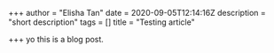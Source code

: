 +++
author = "Elisha Tan"
date = 2020-09-05T12:14:16Z
description = "short description"
tags = []
title = "Testing article"

+++
yo this is a blog post.